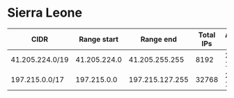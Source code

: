# Sierra Leone

CIDR               | Range start     | Range end       | Total IPs  | Assign date | Owner
------------------ | --------------- | --------------- | ---------- | ----------- | -----
41.205.224.0/19    | 41.205.224.0    | 41.205.255.255  | 8192       | 2006-12-12  | 
197.215.0.0/17     | 197.215.0.0     | 197.215.127.255 | 32768      | 2012-11-28  | 
